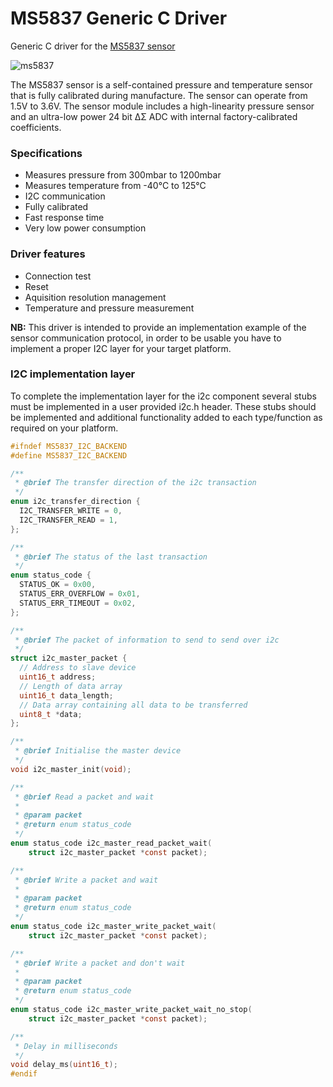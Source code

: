 # MS5837 Generic C Driver
Generic C driver for the [MS5837 sensor](http://www.te.com/usa-en/product-CAT-BLPS0037.html)

![ms5837](http://www.te.com/content/dam/te-com/catalog/part/CAT/BLP/S00/CAT-BLPS0017-t1.jpg/jcr:content/renditions/product-details.png)

The MS5837 sensor is a self-contained pressure and temperature sensor that is  fully calibrated during manufacture. The sensor can operate from 1.5V to 3.6V. The sensor module includes a high-linearity pressure sensor and an ultra-low power 24 bit ΔΣ ADC with internal factory-calibrated coefficients.

### Specifications
* Measures pressure from 300mbar to 1200mbar
*	Measures temperature from -40°C to 125°C
*	I2C communication
*	Fully calibrated
*	Fast response time
*	Very low power consumption


### Driver features
* Connection test
* Reset
* Aquisition resolution management
* Temperature and pressure measurement


**NB:** This driver is intended to provide an implementation example of the sensor communication protocol, in order to be usable you have to implement a proper I2C layer for your target platform.

### I2C implementation layer
To complete the implementation layer for the i2c component several stubs must be implemented in a user provided i2c.h header. These stubs should be implemented and additional functionality added to each type/function as required on your platform.
```c
#ifndef MS5837_I2C_BACKEND
#define MS5837_I2C_BACKEND

/**
 * @brief The transfer direction of the i2c transaction
 */
enum i2c_transfer_direction {
  I2C_TRANSFER_WRITE = 0,
  I2C_TRANSFER_READ = 1,
};

/**
 * @brief The status of the last transaction
 */
enum status_code {
  STATUS_OK = 0x00,
  STATUS_ERR_OVERFLOW = 0x01,
  STATUS_ERR_TIMEOUT = 0x02,
};

/**
 * @brief The packet of information to send to send over i2c
 */
struct i2c_master_packet {
  // Address to slave device
  uint16_t address;
  // Length of data array
  uint16_t data_length;
  // Data array containing all data to be transferred
  uint8_t *data;
};

/**
 * @brief Initialise the master device
 */
void i2c_master_init(void);

/**
 * @brief Read a packet and wait 
 * 
 * @param packet 
 * @return enum status_code 
 */
enum status_code i2c_master_read_packet_wait(
    struct i2c_master_packet *const packet);

/**
 * @brief Write a packet and wait
 * 
 * @param packet 
 * @return enum status_code 
 */
enum status_code i2c_master_write_packet_wait(
    struct i2c_master_packet *const packet);

/**
 * @brief Write a packet and don't wait
 * 
 * @param packet 
 * @return enum status_code 
 */
enum status_code i2c_master_write_packet_wait_no_stop(
    struct i2c_master_packet *const packet);

/**
 * Delay in milliseconds
 */ 
void delay_ms(uint16_t);
#endif
```